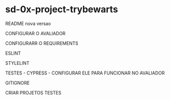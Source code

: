 # sd-0x-project-trybewarts


README nova versao

CONFIGURAR O AVALIADOR

CONFIGURARR O REQUIREMENTS


ESLINT

STYLELINT

TESTES - CYPRESS - CONFIGURAR ELE PARA FUNCIONAR NO AVALIADOR

GITIGNORE

CRIAR PROJETOS TESTES
